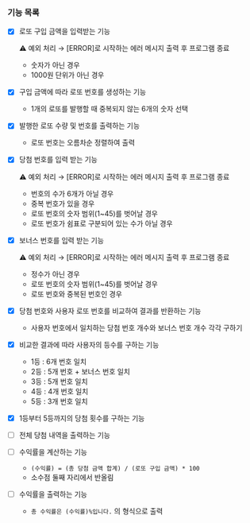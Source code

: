 ### **기능 목록**

- [x]  로또 구입 금액을 입력받는 기능
    
    <aside>
    ⚠️ 예외 처리 → [ERROR]로 시작하는 에러 메시지 출력 후 프로그램 종료
    
    - 숫자가 아닌 경우
    - 1000원 단위가 아닌 경우
    </aside>
    
- [x]  구입 금액에 따라 로또 번호를 생성하는 기능
    - 1개의 로또를 발행할 때 중복되지 않는 6개의 숫자 선택
- [x]  발행한 로또 수량 및 번호를 출력하는 기능
    - 로또 번호는 오름차순 정렬하여 출력
- [x]  당첨 번호를 입력 받는 기능
    
    <aside>
    ⚠️ 예외 처리 → [ERROR]로 시작하는 에러 메시지 출력 후 프로그램 종료
    
    - 번호의 수가 6개가 아닐 경우
    - 중복 번호가 있을 경우
    - 로또 번호의 숫자 범위(1~45)를 벗어날 경우
    - 로또 번호가 쉼표로 구분되어 있는 수가 아닐 경우
    </aside>
    
- [x]  보너스 번호를 입력 받는 기능
    
    <aside>
    ⚠️ 예외 처리 → [ERROR]로 시작하는 에러 메시지 출력 후 프로그램 종료
    
    - 정수가 아닌 경우
    - 로또 번호의 숫자 범위(1~45)를 벗어날 경우
    - 로또 번호와 중복된 번호인 경우
    </aside>
    
- [x]  당첨 번호와 사용자 로또 번호를 비교하여 결과를 반환하는 기능
    - 사용자 번호에서 일치하는 당첨 번호 개수와 보너스 번호 개수 각각 구하기
- [x]  비교한 결과에 따라 사용자의 등수를 구하는 기능
    - 1등 : 6개 번호 일치
    - 2등 : 5개 번호 + 보너스 번호 일치
    - 3등 : 5개 번호 일치
    - 4등 : 4개 번호 일치
    - 5등 : 3개 번호 일치
- [x]  1등부터 5등까지의 당첨 횟수를 구하는 기능
- [ ]  전체 당첨 내역을 출력하는 기능
- [ ]  수익률을 계산하는 기능
    - `(수익률) = (총 당첨 금액 합계) / (로또 구입 금액) * 100`
    - 소수점 둘째 자리에서 반올림
- [ ]  수익률을 출력하는 기능
    - `총 수익률은 (수익률)%입니다.` 의 형식으로 출력